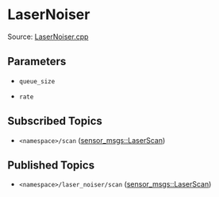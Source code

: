 # LaserNoiser

Source: [LaserNoiser.cpp](../../src/multirobotexploration/source/laser/LaserNoiser.cpp)

## Parameters

* ```queue_size```

* ```rate```

## Subscribed Topics

* ```<namespace>/scan``` ([sensor_msgs::LaserScan](https://docs.ros.org/en/api/sensor_msgs/html/msg/LaserScan.html))

## Published Topics

* ```<namespace>/laser_noiser/scan``` ([sensor_msgs::LaserScan](https://docs.ros.org/en/api/sensor_msgs/html/msg/LaserScan.html))

<!-- ## Published Transforms

* ```odom``` -->
